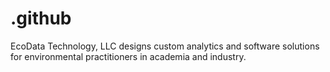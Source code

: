 # .github
EcoData Technology, LLC designs custom analytics and software solutions for environmental practitioners in academia and industry.
